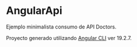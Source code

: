 # AngularApi

Ejemplo minimalista consumo de API Doctors.

Proyecto generado utilizando [Angular CLI](https://github.com/angular/angular-cli) ver 19.2.7.